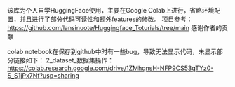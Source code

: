 该库为个人自学HuggingFace使用，主要在Google Colab上进行，省略环境配置，并且进行了部分代码可读性和额外features的修改。
项目参考：https://github.com/lansinuote/Huggingface_Toturials/tree/main 感谢作者的贡献

colab notebook在保存到github中时有一些bug，导致无法显示代码，未显示部分链接如下：
2_dataset_数据集操作：https://colab.research.google.com/drive/1ZMhqnsH-NFP9CS53gTYz0-S_S1jPx7Nf?usp=sharing
